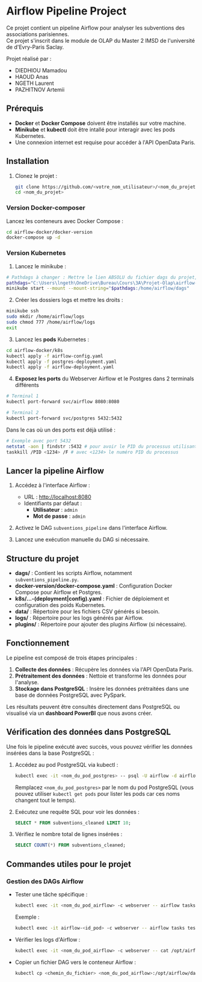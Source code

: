 # Airflow Pipeline Project

Ce projet contient un pipeline Airflow pour analyser les subventions des associations parisiennes.  
Ce projet s'inscrit dans le module de OLAP du Master 2 IMSD de l'université de d'Evry-Paris Saclay.  
  
Projet réalisé par :
- DIEDHIOU Mamadou
- HAOUD Anas
- NGETH Laurent
- PAZHITNOV Artemii

## Prérequis

- **Docker** et **Docker Compose** doivent être installés sur votre machine.
- **Minikube** et **kubectl** doit être intallé pour interagir avec les pods Kubernetes.
- Une connexion internet est requise pour accéder à l'API OpenData Paris.

## Installation

1. Clonez le projet :
   ```bash
   git clone https://github.com/<votre_nom_utilisateur>/<nom_du_projet>.git
   cd <nom_du_projet>
   ```

### Version Docker-composer

Lancez les conteneurs avec Docker Compose :
  ```bash
  cd airflow-docker/docker-version
  docker-compose up -d
  ```

### Version Kubernetes

1. Lancez le minikube :
  ```bash
  # Pathdags à changer : Mettre le lien ABSOLU du fichier dags du projet, exemple ci-dessous
  pathdags="C:\Users\lngeth\OneDrive\Bureau\Cours\3A\Projet-Olap\airflow-docker\dags"
  minikube start --mount --mount-string="$pathdags:/home/airflow/dags"
  ```

2. Créer les dossiers logs et mettre les droits :
  ```bash
  minikube ssh
  sudo mkdir /home/airflow/logs
  sudo chmod 777 /home/airflow/logs
  exit
  ```

3. Lancez les **pods** Kubernetes :
  ```bash
  cd airflow-docker/k8s
  kubectl apply -f airflow-config.yaml
  kubectl apply -f postgres-deployment.yaml
  kubectl apply -f airflow-deployment.yaml
  ```

4. **Exposez les ports** du Webserver Airflow et le Postgres dans 2 terminals différents
  ```bash
  # Terminal 1
  kubectl port-forward svc/airflow 8080:8080

  # Terminal 2
  kubectl port-forward svc/postgres 5432:5432
  ```

Dans le cas où un des ports est déjà utilisé :
  ```bash
  # Exemple avec port 5432
  netstat -aon | findstr :5432 # pour avoir le PID du processus utilisant le port
  taskkill /PID <1234> /F # avec <1234> le numéro PID du processus
  ```

## Lancer la pipeline Airflow

1. Accédez à l'interface Airflow :
   - URL : [http://localhost:8080](http://localhost:8080)
   - Identifiants par défaut :
     - **Utilisateur** : `admin`
     - **Mot de passe** : `admin`

2. Activez le DAG `subventions_pipeline` dans l'interface Airflow.

3. Lancez une exécution manuelle du DAG si nécessaire.

## Structure du projet

- **dags/** : Contient les scripts Airflow, notamment `subventions_pipeline.py`.
- **docker-version/docker-compose.yaml** : Configuration Docker Compose pour Airflow et Postgres.
- **k8s/...-(deployment|config).yaml** : Fichier de déploiement et configuration des poids Kubernetes.
- **data/** : Répertoire pour les fichiers CSV générés si besoin.
- **logs/** : Répertoire pour les logs générés par Airflow.
- **plugins/** : Répertoire pour ajouter des plugins Airflow (si nécessaire).

## Fonctionnement

Le pipeline est composé de trois étapes principales :
1. **Collecte des données** : Récupère les données via l'API OpenData Paris.
2. **Prétraitement des données** : Nettoie et transforme les données pour l'analyse.
3. **Stockage dans PostgreSQL** : Insère les données prétraitées dans une base de données PostgreSQL avec PySpark.

Les résultats peuvent être consultés directement dans PostgreSQL ou visualisé via un **dashboard PowerBI** que nous avons créer.

## Vérification des données dans PostgreSQL

Une fois le pipeline exécuté avec succès, vous pouvez vérifier les données insérées dans la base PostgreSQL :

1. Accédez au pod PostgreSQL via kubectl :
   ```bash
   kubectl exec -it <nom_du_pod_postgres> -- psql -U airflow -d airflow
   ```

   Remplacez `<nom_du_pod_postgres>` par le nom du pod PostgreSQL (vous pouvez utiliser `kubectl get pods` pour lister les pods car ces noms changent tout le temps).

2. Exécutez une requête SQL pour voir les données :
   ```sql
   SELECT * FROM subventions_cleaned LIMIT 10;
   ```

3. Vérifiez le nombre total de lignes insérées :
   ```sql
   SELECT COUNT(*) FROM subventions_cleaned;
   ```

## Commandes utiles pour le projet

### Gestion des DAGs Airflow

- Tester une tâche spécifique :
  ```bash
  kubectl exec -it <nom_du_pod_airflow> -c webserver -- airflow tasks test subventions_pipeline <nom_tâche> <date>
  ```
  Exemple :
  ```bash
  kubectl exec -it airflow-<id_pod> -c webserver -- airflow tasks test subventions_pipeline store_to_postgresql 2024-12-10T00:50:00
  ```

- Vérifier les logs d'Airflow :
  ```bash
  kubectl exec -it <nom_du_pod_airflow> -c webserver -- cat /opt/airflow/logs/<nom_dag>/<nom_tâche>/<date>/1.log
  ```

- Copier un fichier DAG vers le conteneur Airflow :
  ```bash
  kubectl cp <chemin_du_fichier> <nom_du_pod_airflow>:/opt/airflow/dags/ -c webserver
  ```